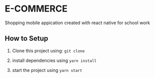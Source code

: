 # E-COMMERCE

Shopping mobile appication created with react native for school work

## How to Setup

1. Clone this project using:
   <code>git clone </code>

2. install dependencies using <code>yarn install</code>

3. start the project using <code>yarn start</code>
